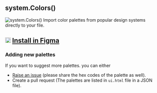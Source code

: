 ## system.Colors()
<img src="https://i.imgur.com/AAQkQfR.png" alt="system.Colors()"/>
Import color palettes from popular design systems directly to your file.

## <img src="https://cdn.worldvectorlogo.com/logos/figma-1.svg" height="18px"/> [Install in Figma](https://www.figma.com/community/plugin/832358256915224919)

### Adding new palettes
If you want to suggest more palettes. you can either
- [Raise an issue](https://github.com/thelittlewonder/system.colors/issues/new) (please share the hex codes of the palette as well).
- Create a pull request (The palettes are listed in `ui.html` file in a JSON file).
